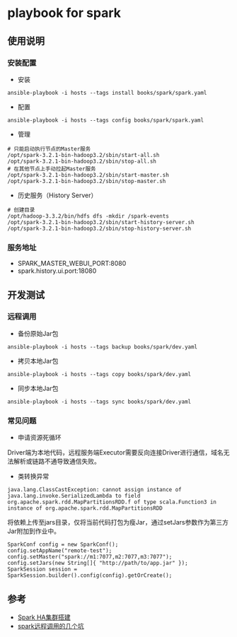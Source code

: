 # playbook for spark

## 使用说明

### 安装配置
- 安装
```
ansible-playbook -i hosts --tags install books/spark/spark.yaml
```
- 配置
```
ansible-playbook -i hosts --tags config books/spark/spark.yaml
```
- 管理
```
# 只能启动执行节点的Master服务
/opt/spark-3.2.1-bin-hadoop3.2/sbin/start-all.sh
/opt/spark-3.2.1-bin-hadoop3.2/sbin/stop-all.sh
# 在其他节点上手动拉起Master服务
/opt/spark-3.2.1-bin-hadoop3.2/sbin/start-master.sh
/opt/spark-3.2.1-bin-hadoop3.2/sbin/stop-master.sh
```
- 历史服务（History Server）
```
# 创建目录
/opt/hadoop-3.3.2/bin/hdfs dfs -mkdir /spark-events
/opt/spark-3.2.1-bin-hadoop3.2/sbin/start-history-server.sh
/opt/spark-3.2.1-bin-hadoop3.2/sbin/stop-history-server.sh
```

### 服务地址
- SPARK_MASTER_WEBUI_PORT:8080
- spark.history.ui.port:18080

## 开发测试

### 远程调用
- 备份原始Jar包
```
ansible-playbook -i hosts --tags backup books/spark/dev.yaml
```
- 拷贝本地Jar包
```
ansible-playbook -i hosts --tags copy books/spark/dev.yaml
```
- 同步本地Jar包
```
ansible-playbook -i hosts --tags sync books/spark/dev.yaml
```

### 常见问题

- 申请资源死循环

Driver端为本地代码，远程服务端Executor需要反向连接Driver进行通信，域名无法解析或链路不通导致通信失败。

- 类转换异常
```
java.lang.ClassCastException: cannot assign instance of java.lang.invoke.SerializedLambda to field org.apache.spark.rdd.MapPartitionsRDD.f of type scala.Function3 in instance of org.apache.spark.rdd.MapPartitionsRDD
```
将依赖上传至jars目录，仅将当前代码打包为瘦Jar，通过setJars参数作为第三方Jar附加到作业中。
```
SparkConf config = new SparkConf();
config.setAppName("remote-test");
config.setMaster("spark://m1:7077,m2:7077,m3:7077");
config.setJars(new String[]{ "http://path/to/app.jar" });
SparkSession session = SparkSession.builder().config(config).getOrCreate();
```


## 参考
- [Spark HA集群搭建](https://cloud.tencent.com/developer/article/1336634)
- [spark远程调用的几个坑](https://www.cnblogs.com/hanko/p/14086667.html)
